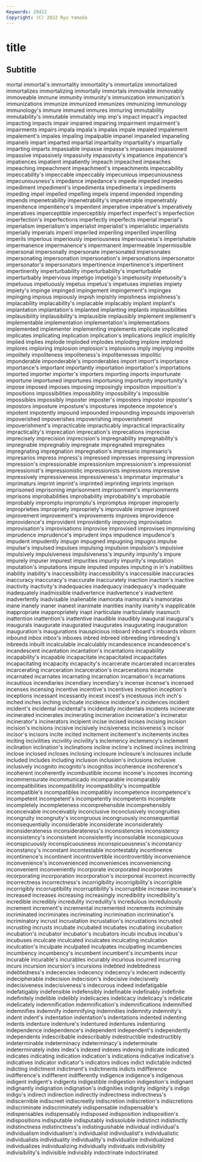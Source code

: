 ```yaml
---
Keywords: 29412
Copyright: (C) 2022 Ryu Yamada
---
```



# title

## Subtitle
mortal immortal's immortality immortality's immortalize immortalized immortalizes immortalizing immortally immortals
immovable immovably immoveable immune immunity immunity's immunization immunization's immunizations immunize
immunized immunizes immunizing immunology immunology's immure immured immures immuring immutability
immutability's immutable immutably imp imp's impact impact's impacted impacting impacts
impair impaired impairing impairment impairment's impairments impairs impala impala's impalas
impale impaled impalement impalement's impales impaling impalpable impanel impaneled impaneling
impanels impart imparted impartial impartiality impartiality's impartially imparting imparts impassable
impasse impasse's impasses impassioned impassive impassively impassivity impassivity's impatience impatience's
impatiences impatient impatiently impeach impeached impeaches impeaching impeachment impeachment's impeachments
impeccability impeccability's impeccable impeccably impecunious impecuniousness impecuniousness's impedance impedance's impede
impeded impedes impediment impediment's impedimenta impedimenta's impediments impeding impel impelled
impelling impels impend impended impending impends impenetrability impenetrability's impenetrable impenetrably
impenitence impenitence's impenitent imperative imperative's imperatively imperatives imperceptible imperceptibly imperfect
imperfect's imperfection imperfection's imperfections imperfectly imperfects imperial imperial's imperialism imperialism's
imperialist imperialist's imperialistic imperialists imperially imperials imperil imperiled imperiling imperilled
imperilling imperils imperious imperiously imperiousness imperiousness's imperishable impermanence impermanence's impermanent
impermeable impermissible impersonal impersonally impersonate impersonated impersonates impersonating impersonation impersonation's
impersonations impersonator impersonator's impersonators impertinence impertinence's impertinent impertinently imperturbability imperturbability's
imperturbable imperturbably impervious impetigo impetigo's impetuosity impetuosity's impetuous impetuously impetus
impetus's impetuses impieties impiety impiety's impinge impinged impingement impingement's impinges
impinging impious impiously impish impishly impishness impishness's implacability implacability's implacable
implacably implant implant's implantation implantation's implanted implanting implants implausibilities implausibility
implausibility's implausible implausibly implement implement's implementable implementation implementation's implementations implemented
implementer implementing implements implicate implicated implicates implicating implication implication's implications
implicit implicitly implied implies implode imploded implodes imploding implore implored
implores imploring implosion implosion's implosions imply implying impolite impolitely impoliteness
impoliteness's impolitenesses impolitic imponderable imponderable's imponderables import import's importance importance's
important importantly importation importation's importations imported importer importer's importers importing
imports importunate importune importuned importunes importuning importunity importunity's impose imposed
imposes imposing imposingly imposition imposition's impositions impossibilities impossibility impossibility's impossible
impossibles impossibly imposter imposter's imposters impostor impostor's impostors imposture imposture's
impostures impotence impotence's impotent impotently impound impounded impounding impounds impoverish
impoverished impoverishes impoverishing impoverishment impoverishment's impracticable impracticably impractical impracticality impracticality's
imprecation imprecation's imprecations imprecise imprecisely imprecision imprecision's impregnability impregnability's impregnable
impregnably impregnate impregnated impregnates impregnating impregnation impregnation's impresario impresario's impresarios
impress impress's impressed impresses impressing impression impression's impressionable impressionism impressionism's
impressionist impressionist's impressionistic impressionists impressions impressive impressively impressiveness impressiveness's imprimatur
imprimatur's imprimaturs imprint imprint's imprinted imprinting imprints imprison imprisoned imprisoning
imprisonment imprisonment's imprisonments imprisons improbabilities improbability improbability's improbable improbably impromptu
impromptu's impromptus improper improperly improprieties impropriety impropriety's improvable improve improved
improvement improvement's improvements improves improvidence improvidence's improvident improvidently improving improvisation
improvisation's improvisations improvise improvised improvises improvising imprudence imprudence's imprudent imps
impudence impudence's impudent impudently impugn impugned impugning impugns impulse impulse's
impulsed impulses impulsing impulsion impulsion's impulsive impulsively impulsiveness impulsiveness's impunity
impunity's impure impurely impurer impurest impurities impurity impurity's imputation imputation's
imputations impute imputed imputes imputing in in's inabilities inability inability's
inaccessibility inaccessibility's inaccessible inaccuracies inaccuracy inaccuracy's inaccurate inaccurately inaction inaction's
inactive inactivity inactivity's inadequacies inadequacy inadequacy's inadequate inadequately inadmissible inadvertence
inadvertence's inadvertent inadvertently inadvisable inalienable inamorata inamorata's inamoratas inane inanely
inaner inanest inanimate inanities inanity inanity's inapplicable inappropriate inappropriately inapt
inarticulate inarticulately inasmuch inattention inattention's inattentive inaudible inaudibly inaugural inaugural's
inaugurals inaugurate inaugurated inaugurates inaugurating inauguration inauguration's inaugurations inauspicious inboard
inboard's inboards inborn inbound inbox inbox's inboxes inbred inbreed inbreeding
inbreeding's inbreeds inbuilt incalculable incalculably incandescence incandescence's incandescent incantation incantation's
incantations incapability incapability's incapable incapacitate incapacitated incapacitates incapacitating incapacity incapacity's
incarcerate incarcerated incarcerates incarcerating incarceration incarceration's incarcerations incarnate incarnated incarnates
incarnating incarnation incarnation's incarnations incautious incendiaries incendiary incendiary's incense incense's
incensed incenses incensing incentive incentive's incentives inception inception's inceptions incessant
incessantly incest incest's incestuous inch inch's inched inches inching inchoate
incidence incidence's incidences incident incident's incidental incidental's incidentally incidentals incidents
incinerate incinerated incinerates incinerating incineration incineration's incinerator incinerator's incinerators incipient
incise incised incises incising incision incision's incisions incisive incisively incisiveness
incisiveness's incisor incisor's incisors incite incited incitement incitement's incitements incites
inciting incivilities incivility incivility's inclemency inclemency's inclement inclination inclination's inclinations
incline incline's inclined inclines inclining inclose inclosed incloses inclosing inclosure
inclosure's inclosures include included includes including inclusion inclusion's inclusions inclusive
inclusively incognito incognito's incognitos incoherence incoherence's incoherent incoherently incombustible income
income's incomes incoming incommensurate incommunicado incomparable incomparably incompatibilities incompatibility incompatibility's
incompatible incompatible's incompatibles incompatibly incompetence incompetence's incompetent incompetent's incompetently incompetents
incomplete incompletely incompleteness incomprehensible incomprehensibly inconceivable inconceivably inconclusive inconclusively incongruities
incongruity incongruity's incongruous incongruously inconsequential inconsequentially inconsiderable inconsiderate inconsiderately inconsiderateness
inconsiderateness's inconsistencies inconsistency inconsistency's inconsistent inconsistently inconsolable inconspicuous inconspicuously inconspicuousness
inconspicuousness's inconstancy inconstancy's inconstant incontestable incontestably incontinence incontinence's incontinent incontrovertible
incontrovertibly inconvenience inconvenience's inconvenienced inconveniences inconveniencing inconvenient inconveniently incorporate incorporated
incorporates incorporating incorporation incorporation's incorporeal incorrect incorrectly incorrectness incorrectness's incorrigibility
incorrigibility's incorrigible incorrigibly incorruptibility incorruptibility's incorruptible increase increase's increased increases
increasing increasingly incredibility incredibility's incredible incredibly incredulity incredulity's incredulous incredulously
increment increment's incremental incremented increments incriminate incriminated incriminates incriminating incrimination
incrimination's incriminatory incrust incrustation incrustation's incrustations incrusted incrusting incrusts incubate
incubated incubates incubating incubation incubation's incubator incubator's incubators incubi incubus
incubus's incubuses inculcate inculcated inculcates inculcating inculcation inculcation's inculpate inculpated
inculpates inculpating incumbencies incumbency incumbency's incumbent incumbent's incumbents incur incurable
incurable's incurables incurably incurious incurred incurring incurs incursion incursion's incursions
indebted indebtedness indebtedness's indecencies indecency indecency's indecent indecently indecipherable indecision
indecision's indecisive indecisively indecisiveness indecisiveness's indecorous indeed indefatigable indefatigably indefensible
indefensibly indefinable indefinably indefinite indefinitely indelible indelibly indelicacies indelicacy indelicacy's
indelicate indelicately indemnification indemnification's indemnifications indemnified indemnifies indemnify indemnifying indemnities
indemnity indemnity's indent indent's indentation indentation's indentations indented indenting indents
indenture indenture's indentured indentures indenturing independence independence's independent independent's independently
independents indescribable indescribably indestructible indestructibly indeterminable indeterminacy indeterminacy's indeterminate indeterminately
index index's indexed indexes indexing indicate indicated indicates indicating indication
indication's indications indicative indicative's indicatives indicator indicator's indicators indices indict
indictable indicted indicting indictment indictment's indictments indicts indifference indifference's indifferent
indifferently indigence indigence's indigenous indigent indigent's indigents indigestible indigestion indigestion's
indignant indignantly indignation indignation's indignities indignity indignity's indigo indigo's indirect
indirection indirectly indirectness indirectness's indiscernible indiscreet indiscreetly indiscretion indiscretion's indiscretions
indiscriminate indiscriminately indispensable indispensable's indispensables indispensably indisposed indisposition indisposition's indispositions
indisputable indisputably indissoluble indistinct indistinctly indistinctness indistinctness's indistinguishable individual individual's
individualism individualism's individualist individualist's individualistic individualists individuality individuality's individualize individualized
individualizes individualizing individually individuals indivisibility indivisibility's indivisible indivisibly indoctrinate indoctrinated
